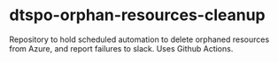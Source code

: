 # dtspo-orphan-resources-cleanup

Repository to hold scheduled automation to delete orphaned resources from Azure, and report failures to slack. Uses Github Actions.